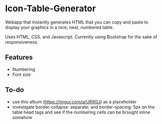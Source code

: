 # Icon-Table-Generator
Webapp that instantly generates HTML that you can copy and paste to display your graphics in a nice, neat, numbered table.

Uses HTML, CSS, and Javascript. Currently using Bootstrap for the sake of responsiveness.

## Features
- Numbering
- Font size

## To-do
- use this album (https://imgur.com/a/UR9GJ) as a placeholder
- investigate border-collapse: separate; and border-spacing: 5px on the table head tags and see if the numbering cells can be brought inline somehow

